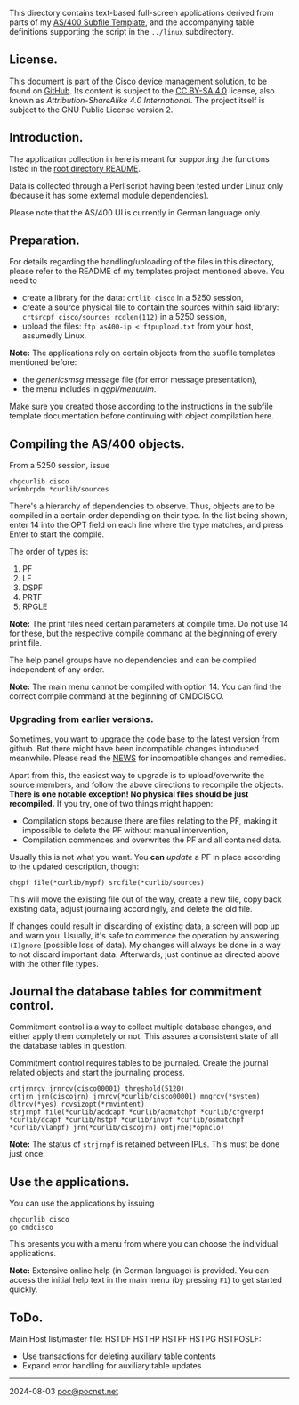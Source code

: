 This directory contains text-based full-screen applications derived from parts of my [AS/400 Subfile Template](https://github.com/PoC-dev/as400-sfltemplates), and the accompanying table definitions supporting the script in the `../linux` subdirectory.

## License.
This document is part of the Cisco device management solution, to be found on [GitHub](https://github.com/PoC-dev/cisco-erfassung). Its content is subject to the [CC BY-SA 4.0](https://creativecommons.org/licenses/by-sa/4.0/) license, also known as *Attribution-ShareAlike 4.0 International*. The project itself is subject to the GNU Public License version 2.

## Introduction.
The application collection in here is meant for supporting the functions listed in the [root directory README](../README.md).

Data is collected through a Perl script having been tested under Linux only (because it has some external module dependencies).

Please note that the AS/400 UI is currently in German language only.

## Preparation.
For details regarding the handling/uploading of the files in this directory, please refer to the README of my templates project mentioned above. You need to
- create a library for the data: `crtlib cisco` in a 5250 session,
- create a source physical file to contain the sources within said library: `crtsrcpf cisco/sources rcdlen(112)` in a 5250 session,
- upload the files: `ftp as400-ip < ftpupload.txt` from your host, assumedly Linux.

**Note:** The applications rely on certain objects from the subfile templates mentioned before:
- the *genericsmsg* message file (for error message presentation),
- the menu includes in *qgpl/menuuim*.

Make sure you created those according to the instructions in the subfile template documentation before continuing with object compilation here.

## Compiling the AS/400 objects.
From a 5250 session, issue
```
chgcurlib cisco
wrkmbrpdm *curlib/sources
```

There's a hierarchy of dependencies to observe. Thus, objects are to be compiled in a certain order depending on their type. In the list being shown, enter 14 into the OPT field on each line where the type matches, and press Enter to start the compile.

The order of types is:
1. PF
1. LF
1. DSPF
1. PRTF
1. RPGLE

**Note:** The print files need certain parameters at compile time. Do not use 14 for these, but the respective compile command at the beginning of every print file.

The help panel groups have no dependencies and can be compiled independent of any order.

**Note:** The main menu cannot be compiled with option 14. You can find the correct compile command at the beginning of CMDCISCO.

### Upgrading from earlier versions.
Sometimes, you want to upgrade the code base to the latest version from github. But there might have been incompatible changes introduced meanwhile. Please read the [NEWS](../NEWS.md) for incompatible changes and remedies.

Apart from this, the easiest way to upgrade is to upload/overwrite the source members, and follow the above directions to recompile the objects. **There is one notable exception! No physical files should be just recompiled.** If you try, one of two things might happen:
- Compilation stops because there are files relating to the PF, making it impossible to delete the PF without manual intervention,
- Compilation commences and overwrites the PF and all contained data.

Usually this is not what you want. You **can** *update* a PF in place according to the updated description, though:
```
chgpf file(*curlib/mypf) srcfile(*curlib/sources)
```

This will move the existing file out of the way, create a new file, copy back existing data, adjust journaling accordingly, and delete the old file.

If changes could result in discarding of existing data, a screen will pop up and warn you. Usually, it's safe to commence the operation by answering `(I)gnore` (possible loss of data). My changes will always be done in a way to not discard important data. Afterwards, just continue as directed above with the other file types.

## Journal the database tables for commitment control.
Commitment control is a way to collect multiple database changes, and either apply them completely or not. This assures a consistent state of all the database tables in question.

Commitment control requires tables to be journaled. Create the journal related objects and start the journaling process.
```
crtjrnrcv jrnrcv(cisco00001) threshold(5120)
crtjrn jrn(ciscojrn) jrnrcv(*curlib/cisco00001) mngrcv(*system) dltrcv(*yes) rcvsizopt(*rmvintent)
strjrnpf file(*curlib/acdcapf *curlib/acmatchpf *curlib/cfgverpf *curlib/dcapf *curlib/hstpf *curlib/invpf *curlib/osmatchpf *curlib/vlanpf) jrn(*curlib/ciscojrn) omtjrne(*opnclo)
```
**Note:** The status of `strjrnpf` is retained between IPLs. This must be done just once.

## Use the applications.
You can use the applications by issuing
```
chgcurlib cisco
go cmdcisco
```

This presents you with a menu from where you can choose the individual applications.

**Note:** Extensive online help (in German language) is provided. You can access the initial help text in the main menu (by pressing `F1`) to get started quickly.

## ToDo.
Main Host list/master file: HSTDF HSTHP HSTPF HSTPG HSTPOSLF:
- Use transactions for deleting auxiliary table contents
- Expand error handling for auxiliary table updates

----

2024-08-03 poc@pocnet.net
